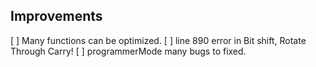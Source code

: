 ## Improvements
[ ] Many functions can be optimized.
[ ] line 890 error in Bit shift, Rotate Through Carry!
[ ] programmerMode many bugs to fixed.